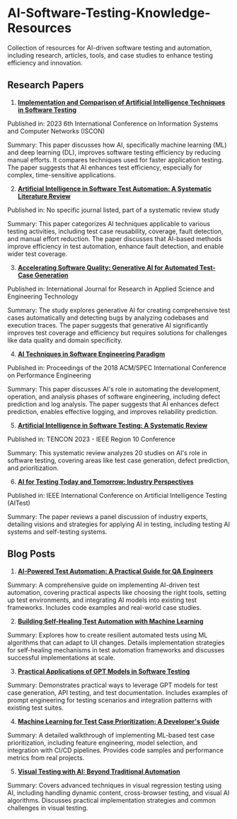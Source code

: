 # AI-Software-Testing-Knowledge-Resources
Collection of resources for AI-driven software testing and automation, including research, articles, tools, and case studies to enhance testing efficiency and innovation.


## Research Papers

1. **[Implementation and Comparison of Artificial Intelligence Techniques in Software Testing](https://ieeexplore.ieee.org/document/10112041)**

Published in: 2023 6th International Conference on Information Systems and Computer Networks (ISCON)

Summary: This paper discusses how AI, specifically machine learning (ML) and deep learning (DL), improves software testing efficiency by reducing manual efforts. It compares techniques used for faster application testing. The paper suggests that AI enhances test efficiency, especially for complex, time-sensitive applications.

2. **[Artificial Intelligence in Software Test Automation: A Systematic Literature Review](https://www.scitepress.org/Link.aspx?doi=10.5220/0009417801810192)**

Published in: No specific journal listed, part of a systematic review study

Summary: This paper categorizes AI techniques applicable to various testing activities, including test case reusability, coverage, fault detection, and manual effort reduction. The paper discusses that AI-based methods improve efficiency in test automation, enhance fault detection, and enable wider test coverage.

3. **[Accelerating Software Quality: Generative AI for Automated Test-Case Generation](https://ieeexplore.ieee.org/document/10112041)**

Published in: International Journal for Research in Applied Science and Engineering Technology

Summary: The study explores generative AI for creating comprehensive test cases automatically and detecting bugs by analyzing codebases and execution traces. The paper suggests that generative AI significantly improves test coverage and efficiency but requires solutions for challenges like data quality and domain specificity.

4. **[AI Techniques in Software Engineering Paradigm](https://www.ijraset.com/best-journal/accelerating-software-quality-unleashing-the-power-of-generative-ai-for-automated-test-case-generation-and-bug-identification)**

Published in: Proceedings of the 2018 ACM/SPEC International Conference on Performance Engineering

Summary: This paper discusses AI's role in automating the development, operation, and analysis phases of software engineering, including defect prediction and log analysis. The paper suggests that AI enhances defect prediction, enables effective logging, and improves reliability prediction.

5. **[Artificial Intelligence in Software Testing: A Systematic Review](https://ieeexplore.ieee.org/document/10322349)**

Published in: TENCON 2023 - IEEE Region 10 Conference

Summary: This systematic review analyzes 20 studies on AI's role in software testing, covering areas like test case generation, defect prediction, and prioritization.

6. **[AI for Testing Today and Tomorrow: Industry Perspectives](https://ieeexplore.ieee.org/document/8718229)**

Published in: IEEE International Conference on Artificial Intelligence Testing (AITest)

Summary: The paper reviews a panel discussion of industry experts, detailing visions and strategies for applying AI in testing, including testing AI systems and self-testing systems.


## Blog Posts

1. **[AI-Powered Test Automation: A Practical Guide for QA Engineers](https://medium.com/better-programming/ai-powered-test-automation-a-practical-guide-for-qa-engineers-7f40ac6c4a67)**

Summary: A comprehensive guide on implementing AI-driven test automation, covering practical aspects like choosing the right tools, setting up test environments, and integrating AI models into existing test frameworks. Includes code examples and real-world case studies.

2. **[Building Self-Healing Test Automation with Machine Learning](https://medium.com/@testim/building-self-healing-test-automation-with-machine-learning-114f5e1e6080)**

Summary: Explores how to create resilient automated tests using ML algorithms that can adapt to UI changes. Details implementation strategies for self-healing mechanisms in test automation frameworks and discusses successful implementations at scale.

3. **[Practical Applications of GPT Models in Software Testing](https://medium.com/towards-artificial-intelligence/practical-applications-of-gpt-models-in-software-testing-b1f887179271)**

Summary: Demonstrates practical ways to leverage GPT models for test case generation, API testing, and test documentation. Includes examples of prompt engineering for testing scenarios and integration patterns with existing test suites.

4. **[Machine Learning for Test Case Prioritization: A Developer's Guide](https://medium.com/microsoftazure/machine-learning-for-test-case-prioritization-a-developers-guide-73f2329f1a54)**

Summary: A detailed walkthrough of implementing ML-based test case prioritization, including feature engineering, model selection, and integration with CI/CD pipelines. Provides code samples and performance metrics from real projects.

5. **[Visual Testing with AI: Beyond Traditional Automation](https://medium.com/@applitools/visual-testing-with-ai-beyond-traditional-automation-f77d8ce3b5f6)**

Summary: Covers advanced techniques in visual regression testing using AI, including handling dynamic content, cross-browser testing, and visual AI algorithms. Discusses practical implementation strategies and common challenges in visual testing.
